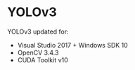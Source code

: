 # YOLOv3
YOLOv3 updated for:
* Visual Studio 2017 + Windows SDK 10 
* OpenCV 3.4.3
* CUDA Toolkit v10
